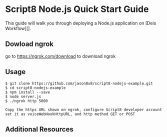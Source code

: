 # Script8 Node.js Quick Start Guide

This guide will walk you through deploying a Node.js application on [Deis Workflow][].

## Dowload ngrok

go to https://ngrok.com/download to download ngrok

## Usage

```console
$ git clone https://github.com/jason8x8/script8-nodejs-example.git
$ cd script8-nodejs-example
$ npm install --save 
$ node server.js
$ ./ngrok http 5000

Copy the https URL shown on ngrok, configure Script8 developer account set it as voiceWebHookHttpURL, and http method GET or POST
```

## Additional Resources

